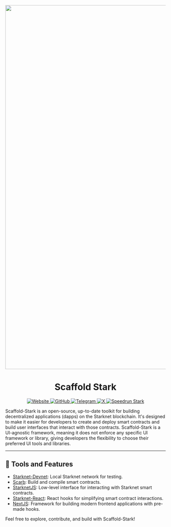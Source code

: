 <p align="center">
<img width="1144" alt="image" src="https://github.com/user-attachments/assets/cf771d79-2138-4171-b195-d44a49cc1a63" />
</p>

<h1 align="center">Scaffold Stark</h1>

<p align="center">
<a href="https://scaffoldstark.com">
<img src="https://img.shields.io/badge/Website-ScaffoldStark.com-blue?style=flat-square&logo=google-chrome" alt="Website">
</a>
<a href="https://github.com/Scaffold-Stark/scaffold-stark-2">
<img src="https://img.shields.io/badge/GitHub-Scaffold--Stark-black?style=flat-square&logo=github&logoColor=white" alt="GitHub">
</a>
<a href="https://t.me/+wO3PtlRAreo4MDI9">
<img src="https://img.shields.io/badge/Telegram-Group%20Chat-blue?style=flat-square&logo=telegram" alt="Telegram">
</a>
<a href="https://x.com/ScaffoldStark">
<img src="https://img.shields.io/badge/ScaffoldStark-black?style=flat-square&logo=x&logoColor=white" alt="X">
</a>
<a href="https://www.speedrunstark.com/">
<img src="https://img.shields.io/badge/Speedrun%20Stark-%20Challenges-orange?style=flat-square&logo=target" alt="Speedrun Stark">
</a>
</p>

Scaffold-Stark is an open-source, up-to-date toolkit for building decentralized applications (dapps) on the Starknet blockchain. It's designed to make it easier for developers to create and deploy smart contracts and build user interfaces that interact with those contracts. Scaffold-Stark is a UI-agnostic framework, meaning it does not enforce any specific UI framework or library, giving developers the flexibility to choose their preferred UI tools and libraries.

---

## 🚀 Tools and Features
- [Starknet-Devnet](https://0xspaceshard.github.io/starknet-devnet/): Local Starknet network for testing.
- [Scarb](https://docs.swmansion.com/scarb/): Build and compile smart contracts.
- [StarknetJS](https://www.starknetjs.com/docs/guides/intro): Low-level interface for interacting with Starknet smart contracts.
- [Starknet-React](https://starknet-react.com/docs/getting-started): React hooks for simplifying smart contract interactions.
- [NextJS](https://nextjs.org/docs): Framework for building modern frontend applications with pre-made hooks.

Feel free to explore, contribute, and build with Scaffold-Stark!
